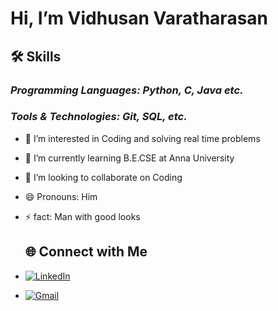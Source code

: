 # Hi, I’m Vidhusan Varatharasan
## 🛠 Skills
 ### *Programming Languages: Python, C, Java etc.*
 ### *Tools & Technologies: Git, SQL, etc.*

 
- 👀 I’m interested in Coding and solving real time problems
- 🌱 I’m currently learning B.E.CSE at Anna University 
- 💞️ I’m looking to collaborate on Coding
- 😄 Pronouns: Him
- ⚡ fact: Man with good looks

  ## 🌐 Connect with Me
- [![LinkedIn](https://img.shields.io/badge/-LinkedIn-blue?style=flat&logo=linkedin&logoColor=white)](www.linkedin.com/in/vidhusan-varatharasan)
- [![Gmail](https://img.shields.io/badge/Gmail-D14836?style=flat&logo=gmail&logoColor=white)](mailto:vidhusan17@gmail.com)
<!---
vidhusanv17/vidhusanv17 is a ✨ special ✨ repository because its `README.md` (this file) appears on your GitHub profile.
You can click the Preview link to take a look at your changes.
--->
